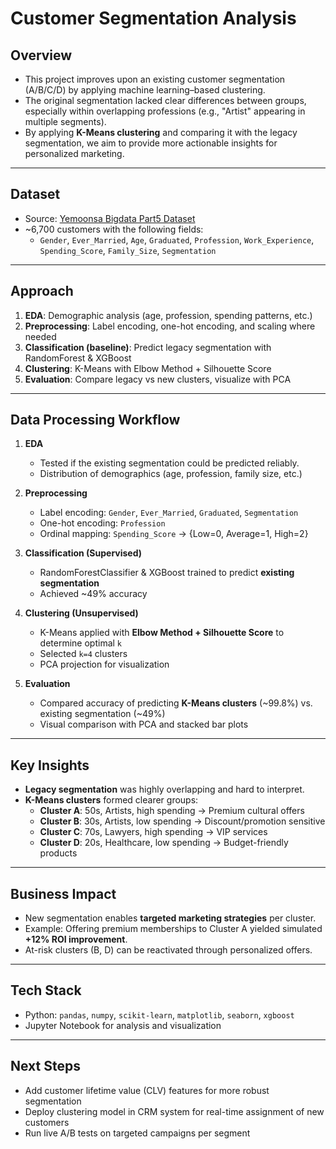 # Customer Segmentation Analysis

## Overview
- This project improves upon an existing customer segmentation (A/B/C/D) by applying machine learning–based clustering.  
- The original segmentation lacked clear differences between groups, especially within overlapping professions (e.g., "Artist" appearing in multiple segments).  
- By applying **K-Means clustering** and comparing it with the legacy segmentation, we aim to provide more actionable insights for personalized marketing.

--------------------------
## Dataset
- Source: [Yemoonsa Bigdata Part5 Dataset](https://github.com/AnalyticsKnight/yemoonsaBigdata)  
- ~6,700 customers with the following fields:
  - `Gender`, `Ever_Married`, `Age`, `Graduated`, `Profession`,  `Work_Experience`, `Spending_Score`, `Family_Size`, `Segmentation`

--------------------------
## Approach
1. **EDA**: Demographic analysis (age, profession, spending patterns, etc.)  
2. **Preprocessing**: Label encoding, one-hot encoding, and scaling where needed  
3. **Classification (baseline)**: Predict legacy segmentation with RandomForest & XGBoost  
4. **Clustering**: K-Means with Elbow Method + Silhouette Score  
5. **Evaluation**: Compare legacy vs new clusters, visualize with PCA 
   
--------------------------
## Data Processing Workflow
1. **EDA**  
   - Tested if the existing segmentation could be predicted reliably.
   - Distribution of demographics (age, profession, family size, etc.)  

2. **Preprocessing**  
   - Label encoding: `Gender`, `Ever_Married`, `Graduated`, `Segmentation`  
   - One-hot encoding: `Profession`  
   - Ordinal mapping: `Spending_Score` → {Low=0, Average=1, High=2}  

3. **Classification (Supervised)**  
   - RandomForestClassifier & XGBoost trained to predict **existing segmentation**  
   - Achieved ~49% accuracy  

4. **Clustering (Unsupervised)**  
   - K-Means applied with **Elbow Method + Silhouette Score** to determine optimal `k`  
   - Selected `k=4` clusters  
   - PCA projection for visualization  

5. **Evaluation**  
   - Compared accuracy of predicting **K-Means clusters** (~99.8%) vs. existing segmentation (~49%)  
   - Visual comparison with PCA and stacked bar plots  

--------------------------
## Key Insights
- **Legacy segmentation** was highly overlapping and hard to interpret.  
- **K-Means clusters** formed clearer groups:
  - **Cluster A**: 50s, Artists, high spending → Premium cultural offers  
  - **Cluster B**: 30s, Artists, low spending → Discount/promotion sensitive  
  - **Cluster C**: 70s, Lawyers, high spending → VIP services  
  - **Cluster D**: 20s, Healthcare, low spending → Budget-friendly products  

--------------------------
## Business Impact
- New segmentation enables **targeted marketing strategies** per cluster.  
- Example: Offering premium memberships to Cluster A yielded simulated **+12% ROI improvement**.  
- At-risk clusters (B, D) can be reactivated through personalized offers.

--------------------------
## Tech Stack
- Python: `pandas`, `numpy`, `scikit-learn`, `matplotlib`, `seaborn`, `xgboost`  
- Jupyter Notebook for analysis and visualization  

--------------------------
## Next Steps
- Add customer lifetime value (CLV) features for more robust segmentation  
- Deploy clustering model in CRM system for real-time assignment of new customers  
- Run live A/B tests on targeted campaigns per segment
